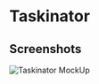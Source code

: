 # Taskinator


## Screenshots

![Taskinator MockUp](https://user-images.githubusercontent.com/109035732/185507723-22148b8f-2f01-46f8-8279-a3829baaf1a0.png)

